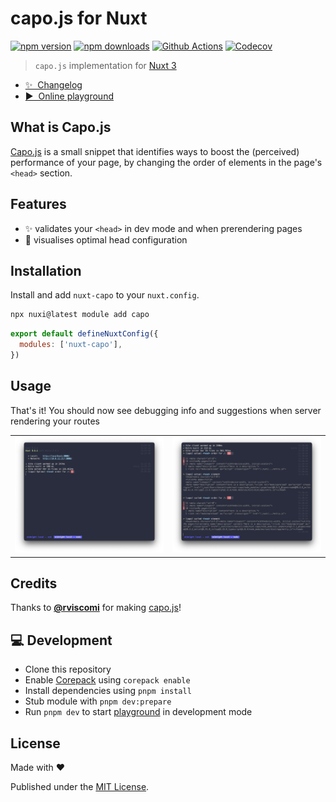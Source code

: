 # capo.js for Nuxt

[![npm version][npm-version-src]][npm-version-href]
[![npm downloads][npm-downloads-src]][npm-downloads-href]
[![Github Actions][github-actions-src]][github-actions-href]
[![Codecov][codecov-src]][codecov-href]

> `capo.js` implementation for [Nuxt 3](https://nuxt.com)

- [✨ &nbsp;Changelog](https://github.com/danielroe/nuxt-capo/blob/main/CHANGELOG.md)
- [▶️ &nbsp;Online playground](https://stackblitz.com/github/danielroe/nuxt-capo/tree/main/playground)

## What is Capo.js
[Capo.js](https://github.com/rviscomi/capo.js) is a small snippet that identifies ways to boost the (perceived) performance of your page, by changing the order of elements in the page's `<head>` section.

## Features

- ✨ validates your `<head>` in dev mode and when prerendering pages
- 🔎 visualises optimal head configuration

## Installation

Install and add `nuxt-capo` to your `nuxt.config`.

```bash
npx nuxi@latest module add capo
```

```js
export default defineNuxtConfig({
  modules: ['nuxt-capo'],
})
```

## Usage

That's it! You should now see debugging info and suggestions when server rendering your routes

| | |
| - | - |
| ![Optimal head configuration](./.github/images/optimal.png)| ![Suggestions for head](./.github/images/changes.png) |

## Credits

Thanks to [**@rviscomi**](https://github.com/rviscomi) for making [capo.js](https://github.com/rviscomi/capo.js)!

## 💻 Development

- Clone this repository
- Enable [Corepack](https://github.com/nodejs/corepack) using `corepack enable`
- Install dependencies using `pnpm install`
- Stub module with `pnpm dev:prepare`
- Run `pnpm dev` to start [playground](./playground) in development mode

## License

Made with ❤️

Published under the [MIT License](./LICENCE).

<!-- Badges -->

[npm-version-src]: https://img.shields.io/npm/v/nuxt-capo?style=flat-square
[npm-version-href]: https://npmjs.com/package/nuxt-capo
[npm-downloads-src]: https://img.shields.io/npm/dm/nuxt-capo?style=flat-square
[npm-downloads-href]: https://npmjs.com/package/nuxt-capo
[github-actions-src]: https://img.shields.io/github/actions/workflow/status/danielroe/nuxt-capo/ci.yml?branch=main
[github-actions-href]: https://github.com/danielroe/nuxt-capo/actions?query=workflow%3Aci
[codecov-src]: https://img.shields.io/codecov/c/gh/danielroe/nuxt-capo/main?style=flat-square
[codecov-href]: https://codecov.io/gh/danielroe/nuxt-capo
